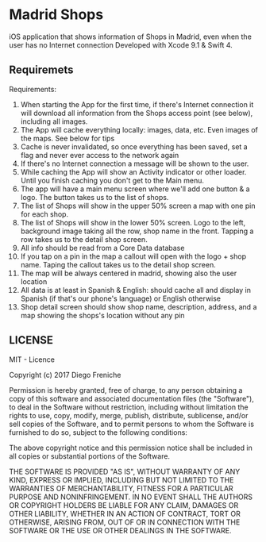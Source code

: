 # Madrid Shops

iOS application that shows information of Shops in Madrid, even when the user has no Internet connection
Developed with Xcode 9.1 & Swift 4.

## Requiremets

Requirements:
1. When starting the App for the first time, if there's Internet connection it will download all information from the Shops access point (see below), including all images.
2. The App will cache everything locally: images, data, etc. Even images of the maps. See below for tips
3. Cache is never invalidated, so once everything has been saved, set a flag and never ever access to the network again
4. If there's no Internet connection a message will be shown to the user.
5. While caching the App will show an Activity indicator or other loader. Until you finish caching you don't get to the Main menu.
6. The app will have a main menu screen where we'll add one button & a logo. The button takes us to the list of shops.
7. The list of Shops will show in the upper 50% screen a map with one pin for each shop.
8. The list of Shops will show in the lower 50% screen. Logo to the left, background image taking all the row, shop name in the front. Tapping a row takes us to the detail shop screen.
9. All info should be read from a Core Data database
10. If you tap on a pin in the map a callout will open with the logo +
shop name. Taping the callout takes us to the detail shop screen.
11. The map will be always centered in madrid, showing also the user
location
12. All data is at least in Spanish & English: should cache all and
display in Spanish (if that's our phone's language) or English
otherwise
13. Shop detail screen should show shop name, description, address,
and a map showing the shops's location without any pin

## LICENSE

MIT - Licence

Copyright (c) 2017 Diego Freniche

Permission is hereby granted, free of charge, to any person obtaining a copy of this software and associated documentation files (the "Software"), to deal in the Software without restriction, including without limitation the rights to use, copy, modify, merge, publish, distribute, sublicense, and/or sell copies of the Software, and to permit persons to whom the Software is furnished to do so, subject to the following conditions:

The above copyright notice and this permission notice shall be included in all copies or substantial portions of the Software.

THE SOFTWARE IS PROVIDED "AS IS", WITHOUT WARRANTY OF ANY KIND, EXPRESS OR IMPLIED, INCLUDING BUT NOT LIMITED TO THE WARRANTIES OF MERCHANTABILITY, FITNESS FOR A PARTICULAR PURPOSE AND NONINFRINGEMENT. IN NO EVENT SHALL THE AUTHORS OR COPYRIGHT HOLDERS BE LIABLE FOR ANY CLAIM, DAMAGES OR OTHER LIABILITY, WHETHER IN AN ACTION OF CONTRACT, TORT OR OTHERWISE, ARISING FROM, OUT OF OR IN CONNECTION WITH THE SOFTWARE OR THE USE OR OTHER DEALINGS IN THE SOFTWARE.
